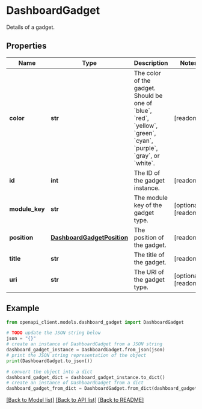 # DashboardGadget

Details of a gadget.

## Properties

Name | Type | Description | Notes
------------ | ------------- | ------------- | -------------
**color** | **str** | The color of the gadget. Should be one of &#x60;blue&#x60;, &#x60;red&#x60;, &#x60;yellow&#x60;, &#x60;green&#x60;, &#x60;cyan&#x60;, &#x60;purple&#x60;, &#x60;gray&#x60;, or &#x60;white&#x60;. | [readonly] 
**id** | **int** | The ID of the gadget instance. | [readonly] 
**module_key** | **str** | The module key of the gadget type. | [optional] [readonly] 
**position** | [**DashboardGadgetPosition**](DashboardGadgetPosition.md) | The position of the gadget. | [readonly] 
**title** | **str** | The title of the gadget. | [readonly] 
**uri** | **str** | The URI of the gadget type. | [optional] [readonly] 

## Example

```python
from openapi_client.models.dashboard_gadget import DashboardGadget

# TODO update the JSON string below
json = "{}"
# create an instance of DashboardGadget from a JSON string
dashboard_gadget_instance = DashboardGadget.from_json(json)
# print the JSON string representation of the object
print(DashboardGadget.to_json())

# convert the object into a dict
dashboard_gadget_dict = dashboard_gadget_instance.to_dict()
# create an instance of DashboardGadget from a dict
dashboard_gadget_from_dict = DashboardGadget.from_dict(dashboard_gadget_dict)
```
[[Back to Model list]](../README.md#documentation-for-models) [[Back to API list]](../README.md#documentation-for-api-endpoints) [[Back to README]](../README.md)


